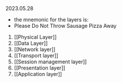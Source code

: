 2023.05.28


- the mnemonic for the layers is:
- Please Do Not Throw Sausage Pizza Away


1. [[Physical Layer]]
2. [[Data Layer]]
3. [[Network layer]]
4. [[Transport layer]]
5. [[Session management layer]]
6. [[Presentation layer]]
7. [[Application layer]]